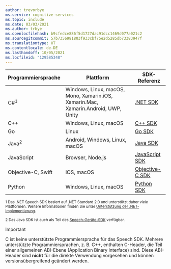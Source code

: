 ```yaml
---
author: trevorbye
ms.service: cognitive-services
ms.topic: include
ms.date: 03/03/2021
ms.author: trbye
ms.openlocfilehash: b9cfedce886f5d1727dac91dcc1469d077a021c2
ms.sourcegitcommit: 57b7356981803f933cbf75e2d5285db73383947f
ms.translationtype: HT
ms.contentlocale: de-DE
ms.lasthandoff: 10/05/2021
ms.locfileid: "129585348"
---
```

| Programmiersprache | Plattform | SDK-Referenz |
|----------------------|----------|---------------|
| C#<sup>1</sup> | Windows, Linux, macOS, Mono, Xamarin.iOS, Xamarin.Mac, Xamarin.Android, UWP, Unity | [.NET SDK](/dotnet/api/overview/azure/cognitiveservices/client/speechservice) |
| C++ | Windows, Linux, macOS | [C++ SDK](/cpp/cognitive-services/speech/)      |
| Go  | Linux | [Go SDK](https://github.com/Microsoft/cognitive-services-speech-sdk-go) |
| Java<sup>2</sup> | Android, Windows, Linux, macOS | [Java SDK](/java/api/com.microsoft.cognitiveservices.speech) |
| JavaScript | Browser, Node.js | [JavaScript SDK](/javascript/api/microsoft-cognitiveservices-speech-sdk/) |
| Objective-C, Swift | iOS, macOS | [Objective-C SDK](/objectivec/cognitive-services/speech/) |
| Python | Windows, Linux, macOS | [Python SDK](/python/api/azure-cognitiveservices-speech/) |

<sup>1 Das .NET Speech SDK basiert auf .NET Standard 2.0 und unterstützt daher viele Plattformen. Weitere Informationen finden Sie unter [Unterstützung der .NET-Implementierung](/dotnet/standard/net-standard#net-implementation-support).</sup>

<sup>2 Das Java SDK ist auch als Teil des [Speech-Geräte-SDK](../articles/cognitive-services/speech-service/speech-devices-sdk.md) verfügbar.</sup>

> [!IMPORTANT]
> C ist keine unterstützte Programmiersprache für das Speech SDK. Mehrere unterstützte Programmiersprachen, z. B. C++, enthalten C-Header, die Teil einer allgemeinen ABI-Ebene (Application Binary Interface) sind. Diese ABI-Header sind **nicht** für die direkte Verwendung vorgesehen und können versionsübergreifend geändert werden.
